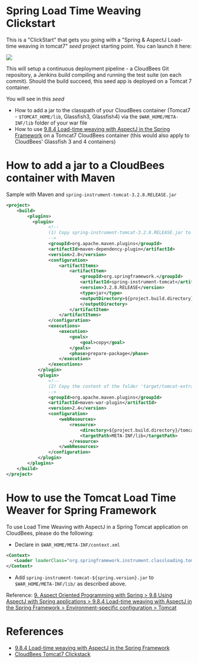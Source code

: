 # Spring Load Time Weaving Clickstart

This is a "ClickStart" that gets you going with a "Spring & AspectJ Load-time weaving in tomcat7" _seed_ project starting point. You can launch it here:

<a href="https://grandcentral.cloudbees.com/?CB_clickstart=https://raw.github.com/CloudBees-community/spring-load-time-weaving-clickstart/master/clickstart.json"><img src="https://d3ko533tu1ozfq.cloudfront.net/clickstart/deployInstantly.png"/></a>

This will setup a continuous deployment pipeline - a CloudBees Git repository, a Jenkins build compiling and running the test suite (on each commit).
Should the build succeed, this seed app is deployed on a Tomcat 7 container.

You will see in this _seed_

* How to add a jar to the classpath of your CloudBees container (Tomcat7 - `$TOMCAT_HOME/lib`, Glassfish3, Glassfish4) via the `$WAR_HOME/META-INF/lib` folder of your war file
* How to use [9.8.4 Load-time weaving with AspectJ in the Spring Framework](http://static.springsource.org/spring/docs/3.2.x/spring-framework-reference/html/aop.html#aop-aj-ltw) on a Tomcat7 CloudBees container (this would also apply to CloudBees' Glassfish 3 and 4 containers)


# How to add a jar to a CloudBees container with Maven

Sample with Maven and `spring-instrument-tomcat-3.2.8.RELEASE.jar`

```xml
<project>
    <build>
        <plugins>
          <plugin>
                <!--
                (1) Copy spring-instrument-tomcat-3.2.8.RELEASE.jar to 'target/tomcat-extra-lib' folder during 'prepare-package' phase
                -->
                <groupId>org.apache.maven.plugins</groupId>
                <artifactId>maven-dependency-plugin</artifactId>
                <version>2.8</version>
                <configuration>
                    <artifactItems>
                        <artifactItem>
                            <groupId>org.springframework.</groupId>
                            <artifactId>spring-instrument-tomcat</artifactId>
                            <version>3.2.8.RELEASE</version>
                            <type>jar</type>
                            <outputDirectory>${project.build.directory}/tomcat-extra-lib
                            </outputDirectory>
                        </artifactItem>
                    </artifactItems>
                </configuration>
                <executions>
                    <execution>
                        <goals>
                            <goal>copy</goal>
                        </goals>
                        <phase>prepare-package</phase>
                    </execution>
                </executions>
            </plugin>
            <plugin>
                <!--
                (2) Copy the content of the folder 'target/tomcat-extra-lib' in '$WAR_HOME/META-INF/lib'
                -->
                <groupId>org.apache.maven.plugins</groupId>
                <artifactId>maven-war-plugin</artifactId>
                <version>2.4</version>
                <configuration>
                    <webResources>
                        <resource>
                            <directory>${project.build.directory}/tomcat-extra-lib</directory>
                            <targetPath>META-INF/lib</targetPath>
                        </resource>
                    </webResources>
                </configuration>
            </plugin>
        </plugins>
    </build>
</project>
```

# How to use the Tomcat Load Time Weaver for Spring Framework

To use Load Time Weaving with AspectJ in a Spring Tomcat application on CloudBees, please do the following:

* Declare in `$WAR_HOME/META-INF/context.xml`

 ```xml
<Context>
    <Loader loaderClass="org.springframework.instrument.classloading.tomcat.TomcatInstrumentableClassLoader"/>
</Context>
```

* Add `spring-instrument-tomcat-${spring.version}.jar` to `$WAR_HOME/META-INF/lib/` as described above.


Reference: [9. Aspect Oriented Programming with Spring > 9.8 Using AspectJ with Spring applications > 9.8.4 Load-time weaving with AspectJ in the Spring Framework > Environment-specific configuration > Tomcat](http://docs.spring.io/spring/docs/3.2.8.RELEASE/spring-framework-reference/html/aop.html#aop-aj-ltw-environment-tomcat)


# References

* [9.8.4 Load-time weaving with AspectJ in the Spring Framework](http://static.springsource.org/spring/docs/3.2.x/spring-framework-reference/html/aop.html#aop-aj-ltw)
* [CloudBees Tomcat7 Clickstack](http://developer.cloudbees.com/bin/view/RUN/Tomcat7)